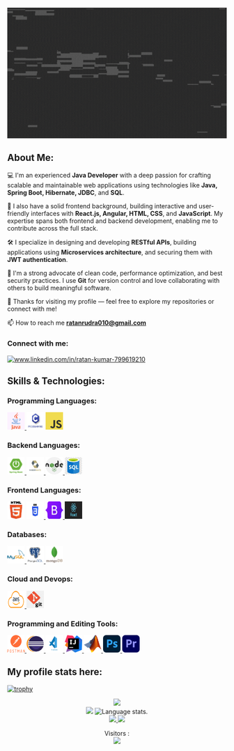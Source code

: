 <a><img align="centre" src="assets/helloEveryone.gif" alt="logo" width=100% height="300"/></a>
<h3 align="center"></h3>


## **About Me:**
<p align="left">💻 I'm an experienced <strong>Java Developer</strong> with a deep passion for crafting scalable and maintainable web applications using technologies like <strong>Java, Spring Boot, Hibernate, JDBC</strong>, and <strong>SQL</strong>.</p>

<p align="left">🎨 I also have a solid frontend background, building interactive and user-friendly interfaces with <strong>React.js, Angular, HTML, CSS</strong>, and <strong>JavaScript</strong>. My expertise spans both frontend and backend development, enabling me to contribute across the full stack.</p>

<p align="left">🛠️ I specialize in designing and developing <strong>RESTful APIs</strong>, building applications using <strong>Microservices architecture</strong>, and securing them with <strong>JWT authentication</strong>.</p>

<p align="left">🚀 I'm a strong advocate of clean code, performance optimization, and best security practices. I use <strong>Git</strong> for version control and love collaborating with others to build meaningful software.</p>

<p align="left">🙏 Thanks for visiting my profile — feel free to explore my repositories or connect with me!</p>

 📫 How to reach me **ratanrudra010@gmail.com**
<h3 align="left">Connect with me:</h3>
<p align="left">
<a href="https://linkedin.com/in/www.linkedin.com/in/ratan-kumar-799619210" target="blank"><img align="center" src="https://raw.githubusercontent.com/rahuldkjain/github-profile-readme-generator/master/src/images/icons/Social/linked-in-alt.svg" alt="www.linkedin.com/in/ratan-kumar-799619210" height="30" width="40" /></a>
</p>

## **Skills & Technologies:**
<h3 align="left">Programming Languages:</h3>
<a href="https://www.java.com" target="_blank" rel="noreferrer"> <img src=assets/java.png alt="java" width="40" height="40"/> </a>
<a href="https://www.tutorialspoint.com/cprogramming/index.htm"><img src="assets/clang.jpeg" alt="java" width="40" height="40"/></a>
<a href="https://www.javascript.com/" target="_blank" rel="noreferrer"> <img src="assets/JavaScript-logo.png" alt="javascript" width="40" height="40"/> </a>

<h3 align="left">Backend Languages:</h3>
<a href="https://spring.io/" target="_blank" rel="noreferrer"> <img src="assets/springboot.jpeg" alt="spring" width="40" height="40"/> </a> 
<a href="https://hibernate.org/orm/"> <img src="assets/hibernates.jpg" alt="hibernate" width="40" height="40"/> </a>
<a href="https://nodejs.org" target="_blank" rel="noreferrer"> <img src="assets/nodejs.png" alt="nodejs" width="40" height="40"/> </a>
<a href="https://www.w3schools.com/sql/" target="_blank" rel="noreferrer"> <img src="assets/sql.jpeg" alt="nodejs" width="40" height="40"/> </a>

<h3 align="left">Frontend Languages:</h3>
<a href="https://www.w3.org/html/" target="_blank" rel="noreferrer"> <img src="assets/html.png" alt="html5" width="40" height="40"/></a> 
<a href="https://www.w3schools.com/css/" target="_blank" rel="noreferrer"> <img src="assets/css.png" alt="css3" width="40" height="40"/> </a> 
<a href="https://getbootstrap.com" target="_blank" rel="noreferrer"> <img src="assets/Bootstrap_logo.jpg" alt="bootstrap" width="40" height="40"/> </a>
<a href="https://react.dev/learn"> <img src="assets/react.png" width="40" height="40"/> </a> 

<h3 align="left">Databases:</h3>
<a href="https://www.mysql.com/" target="_blank" rel="noreferrer"> <img src="assets/mysql.jpg" alt="mysql" width="40" height="40"/> </a>
<a href="https://www.postgresql.org" target="_blank" rel="noreferrer"> <img src="assets/postgresSQL.png" alt="postgresql" width="40" height="40"/> </a> 
<a href="https://www.mongodb.com/" target="_blank" rel="noreferrer"> <img src="assets/mongodb.jpg" alt="mongodb" width="40" height="40"/> </a>

<h3 align="left">Cloud and Devops:</h3> 
<a href="https://aws.amazon.com" target="_blank" rel="noreferrer"> <img src="assets/Amazon-Web-Services-AWS-Logo.png" alt="aws" width="40" height="40"/> </a>
<a href="https://git-scm.com/" target="_blank" rel="noreferrer"> <img src="assets/git.jpeg" alt="git" width="40" height="40"/> </a> 

<h3 align="left">Programming and Editing Tools:</h3>
<a href="https://postman.com" target="_blank" rel="noreferrer"> <img src="assets/postman.png" alt="postman" width="40" height="40"/> </a> 
<a href="https://www.eclipse.org/ide/" target="_blank" rel="noreferrer"> <img src="assets/eclipse.png" alt="eclipse" width="40" height="40"/> </a> 
<a href="https://code.visualstudio.com/" target="_blank" rel="noreferrer"> <img src="assets/VS.png" alt="vscode" width="40" height="40"/> </a> 
<a href="https://www.jetbrains.com/idea/" target="_blank" rel="noreferrer"> <img src="assets/IntelliJ_IDEA.png" width="40" height="40"/> </a>
<a href="https://in.mathworks.com" target="_blank" rel="noreferrer"> <img src="assets/Matlab_Logo.png" alt="matlab" width="40" height="40"/> </a>
<a href="https://www.photoshop.com/en" target="_blank" rel="noreferrer"> <img src="assets/Adobe_Photoshop_CC.png" alt="photoshop" width="40" height="40"/> </a>  
<a href="https://www.adobe.com/in/products/premiere.html" target="_blank" rel="noreferrer"> <img src="assets/Adobe_Premiere_Pro_CC.png" alt="premierpro" width="40" height="40"/> </a> 


## **My profile stats here:**

[![trophy](https://github-profile-trophy.vercel.app/?username=ratan01&theme=darkhub)](https://github.com/ryo-ma/github-profile-trophy)



<div align="center">
  <a href="https://github.com/Ratan01">
    <img src="http://github-profile-summary-cards.vercel.app/api/cards/profile-details?username=Ratan01&theme=codeSTACKr" />
  </a> 
</div>
<div align="center"> 
  <img src="http://github-profile-summary-cards.vercel.app/api/cards/stats?username=Ratan01&theme=codeSTACKr" />
   <img src="https://github-readme-stats.vercel.app/api/top-langs/?username=Ratan01&langs_count=8&theme=codeSTACKr" alt="Language stats.">
</div>

<div align="center">
  <a href="https://github.com/Ratan01">
    <img src="http://github-profile-summary-cards.vercel.app/api/cards/most-commit-language?username=Ratan01&theme=codeSTACKr" />
    <img src="http://github-profile-summary-cards.vercel.app/api/cards/productive-time?username=Ratan01&theme=codeSTACKr&utcOffset=8"/>
  </a>
</div>
<p align="center"> 
  Visitors :<br>
  <img src="https://profile-counter.glitch.me/Ratan01/count.svg" />
</p>


